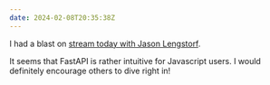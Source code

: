 ```yaml
---
date: 2024-02-08T20:35:38Z
---
```


I had a blast on [stream today with Jason Lengstorf](https://www.youtube.com/watch?v=6O5NVf0doRo).

It seems that FastAPI is rather intuitive for Javascript users. I would definitely encourage others to dive right in!
